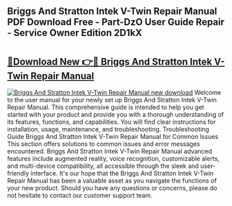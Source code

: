 ## Briggs And Stratton Intek V-Twin Repair Manual PDF Download Free - Part-DzO User Guide Repair - Service Owner Edition 2D1kX

# <h2><a href="http://bc16641.oget.top/?id=Briggs+And+Stratton+Intek+V-Twin+Repair+Manual">🔗Download New 👉🔴 Briggs And Stratton Intek V-Twin Repair Manual</a></h2>

[![Briggs And Stratton Intek V-Twin Repair Manual new download](https://i.imgur.com/5g1atiW.png)](http://bc16641.oget.top/?id=Briggs+And+Stratton+Intek+V-Twin+Repair+Manual)
Welcome to the user manual for your newly set up Briggs And Stratton Intek V-Twin Repair Manual. This comprehensive guide is intended to help you get started with your product and provide you with a thorough understanding of its features, functions, and capabilities. You will find clear instructions for installation, usage, maintenance, and troubleshooting. Troubleshooting Guide Briggs And Stratton Intek V-Twin Repair Manual for Common Issues This section offers solutions to common issues and error messages encountered. Briggs And Stratton Intek V-Twin Repair Manual advanced features include augmented reality, voice recognition, customizable alerts, and multi-device compatibility, all accessible through the sleek and user-friendly interface. It's our hope that the Briggs And Stratton Intek V-Twin Repair Manual has been a valuable asset as you navigate the functions of your new product. Should you have any questions or concerns, please do not hesitate to contact our customer support team.
